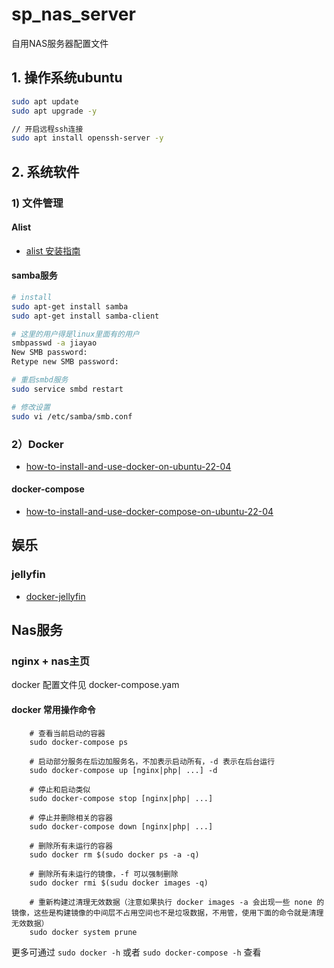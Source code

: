 # sp_nas_server
自用NAS服务器配置文件

## 1. 操作系统ubuntu

```bash
sudo apt update
sudo apt upgrade -y

// 开启远程ssh连接
sudo apt install openssh-server -y

```


## 2. 系统软件

### 1) 文件管理

#### Alist

- [alist 安装指南](https://alist.nn.ci/zh/guide/install/docker.html#%E5%8F%91%E8%A1%8C%E7%89%88%E6%9C%AC)

#### samba服务

```bash
# install
sudo apt-get install samba
sudo apt-get install samba-client

# 这里的用户得是linux里面有的用户 
smbpasswd -a jiayao 
New SMB password:  
Retype new SMB password:

# 重启smbd服务
sudo service smbd restart 

# 修改设置
sudo vi /etc/samba/smb.conf
```


### 2）Docker

- [how-to-install-and-use-docker-on-ubuntu-22-04](https://www.digitalocean.com/community/tutorials/how-to-install-and-use-docker-on-ubuntu-22-04)

#### docker-compose

- [how-to-install-and-use-docker-compose-on-ubuntu-22-04](https://www.digitalocean.com/community/tutorials/how-to-install-and-use-docker-compose-on-ubuntu-22-04)

## 娱乐

### jellyfin

- [docker-jellyfin](https://hub.docker.com/r/linuxserver/jellyfin)

## Nas服务

### nginx + nas主页

docker 配置文件见 docker-compose.yam


#### docker 常用操作命令

```brash
    # 查看当前启动的容器
    sudo docker-compose ps
    
    # 启动部分服务在后边加服务名，不加表示启动所有，-d 表示在后台运行
    sudo docker-compose up [nginx|php| ...] -d
    
    # 停止和启动类似
    sudo docker-compose stop [nginx|php| ...]

    # 停止并删除相关的容器
    sudo docker-compose down [nginx|php| ...]

    # 删除所有未运行的容器
    sudo docker rm $(sudo docker ps -a -q)

    # 删除所有未运行的镜像，-f 可以强制删除
    sudo docker rmi $(sudu docker images -q)

    # 重新构建过清理无效数据（注意如果执行 docker images -a 会出现一些 none 的镜像，这些是构建镜像的中间层不占用空间也不是垃圾数据，不用管，使用下面的命令就是清理无效数据）
    sudo docker system prune
```

更多可通过 `sudo docker -h` 或者 `sudo docker-compose -h` 查看
